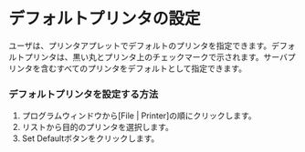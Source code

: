 # デフォルトプリンタの設定

ユーザは、プリンタアプレットでデフォルトのプリンタを指定できます。デフォルトプリンタは、黒い丸とプリンタ上のチェックマークで示されます。サーバプリンタを含むすべてのプリンタをデフォルトとして指定できます。

### デフォルトプリンタを設定する方法

1. プログラムウィンドウから[File | Printer]の順にクリックします。
2. リストから目的のプリンタを選択します。
3. Set Defaultボタンをクリックします。